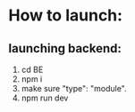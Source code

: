 # How to launch:

## launching backend:

1. cd BE
2. npm i
3. make sure "type": "module".
4. npm run dev
